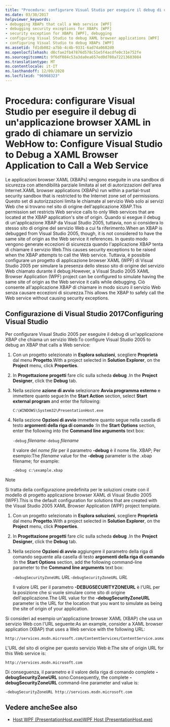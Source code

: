 ```yaml
---
title: "Procedura: configurare Visual Studio per eseguire il debug di un'applicazione browser XAML in grado di chiamare un servizio Web"
ms.date: 03/30/2017
helpviewer_keywords:
- debugging XBAPs that call a Web service [WPF]
- debugging security exceptions for XBAPs [WPF]
- security exception for XBAPs [WPF], debugging
- configuring Visual Studio to debug XAML browser applications [WPF]
- configuring Visual Studio to debug XBAPs [WPF]
ms.assetid: fd1db082-a7bb-4c4b-9331-6ad74a0682d0
ms.openlocfilehash: d8cfae2fb47876d578c51e5f4acdfe0c31e752fe
ms.sourcegitcommit: 9f6df084c53a3da0ea657ed0d708a72213683084
ms.translationtype: MT
ms.contentlocale: it-IT
ms.lasthandoff: 12/09/2020
ms.locfileid: "96968323"
---
```

# <a name="how-to-configure-visual-studio-to-debug-a-xaml-browser-application-to-call-a-web-service"></a><span data-ttu-id="f3fc1-102">Procedura: configurare Visual Studio per eseguire il debug di un'applicazione browser XAML in grado di chiamare un servizio Web</span><span class="sxs-lookup"><span data-stu-id="f3fc1-102">How to: Configure Visual Studio to Debug a XAML Browser Application to Call a Web Service</span></span>
<span data-ttu-id="f3fc1-103">Le applicazioni browser XAML (XBAPs) vengono eseguite in una sandbox di sicurezza con attendibilità parziale limitata al set di autorizzazioni dell'area Internet.</span><span class="sxs-lookup"><span data-stu-id="f3fc1-103">XAML browser applications (XBAPs) run within a partial-trust security sandbox that is restricted to the Internet zone set of permissions.</span></span> <span data-ttu-id="f3fc1-104">Questo set di autorizzazioni limita le chiamate al servizio Web solo ai servizi Web che si trovano nel sito di origine dell'applicazione XBAP.</span><span class="sxs-lookup"><span data-stu-id="f3fc1-104">This permission set restricts Web service calls to only Web services that are located at the XBAP application's site of origin.</span></span> <span data-ttu-id="f3fc1-105">Quando si esegue il debug di un'applicazione XBAP da Visual Studio 2005, tuttavia, non si considera lo stesso sito di origine del servizio Web a cui fa riferimento.</span><span class="sxs-lookup"><span data-stu-id="f3fc1-105">When an XBAP is debugged from Visual Studio 2005, though, it is not considered to have the same site of origin as the Web service it references.</span></span> <span data-ttu-id="f3fc1-106">In questo modo vengono generate eccezioni di sicurezza quando l'applicazione XBAP tenta di chiamare il servizio Web.</span><span class="sxs-lookup"><span data-stu-id="f3fc1-106">This causes security exceptions to be raised when the XBAP attempts to call the Web service.</span></span> <span data-ttu-id="f3fc1-107">Tuttavia, è possibile configurare un progetto di applicazione browser XAML (WPF) di Visual Studio 2005 per simulare la presenza dello stesso sito di origine del servizio Web chiamato durante il debug.</span><span class="sxs-lookup"><span data-stu-id="f3fc1-107">However, a Visual Studio 2005 XAML Browser Application (WPF) project can be configured to simulate having the same site of origin as the Web service it calls while debugging.</span></span> <span data-ttu-id="f3fc1-108">Ciò consente all'applicazione XBAP di chiamare in modo sicuro il servizio Web senza causare eccezioni di sicurezza.</span><span class="sxs-lookup"><span data-stu-id="f3fc1-108">This allows the XBAP to safely call the Web service without causing security exceptions.</span></span>

## <a name="configuring-visual-studio"></a><span data-ttu-id="f3fc1-109">Configurazione di Visual Studio 2017</span><span class="sxs-lookup"><span data-stu-id="f3fc1-109">Configuring Visual Studio</span></span>
 <span data-ttu-id="f3fc1-110">Per configurare Visual Studio 2005 per eseguire il debug di un'applicazione XBAP che chiama un servizio Web:</span><span class="sxs-lookup"><span data-stu-id="f3fc1-110">To configure Visual Studio 2005 to debug an XBAP that calls a Web service:</span></span>

1. <span data-ttu-id="f3fc1-111">Con un progetto selezionato in **Esplora soluzioni**, scegliere **Proprietà** dal menu **Progetto**.</span><span class="sxs-lookup"><span data-stu-id="f3fc1-111">With a project selected in **Solution Explorer**, on the **Project** menu, click **Properties**.</span></span>

2. <span data-ttu-id="f3fc1-112">In **Progettazione progetti** fare clic sulla scheda **debug** .</span><span class="sxs-lookup"><span data-stu-id="f3fc1-112">In the **Project Designer**, click the **Debug** tab.</span></span>

3. <span data-ttu-id="f3fc1-113">Nella sezione **azione di avvio** selezionare **Avvia programma esterno** e immettere quanto segue:</span><span class="sxs-lookup"><span data-stu-id="f3fc1-113">In the **Start Action** section, select **Start external program** and enter the following:</span></span>

     `C:\WINDOWS\System32\PresentationHost.exe`

4. <span data-ttu-id="f3fc1-114">Nella sezione **Opzioni di avvio** immettere quanto segue nella casella di testo **argomenti della riga di comando** :</span><span class="sxs-lookup"><span data-stu-id="f3fc1-114">In the **Start Options** section, enter the following into the **Command line arguments** text box:</span></span>

     <span data-ttu-id="f3fc1-115">`-debug`  *filename*</span><span class="sxs-lookup"><span data-stu-id="f3fc1-115">`-debug`  *filename*</span></span>

     <span data-ttu-id="f3fc1-116">Il valore del *nome file* per il parametro **-debug** è il nome file. XBAP; Per esempio:</span><span class="sxs-lookup"><span data-stu-id="f3fc1-116">The *filename* value for the **-debug** parameter is the .xbap filename; for example:</span></span>

     `-debug c:\example.xbap`

> [!NOTE]
> <span data-ttu-id="f3fc1-117">Si tratta della configurazione predefinita per le soluzioni create con il modello di progetto applicazione browser XAML di Visual Studio 2005 (WPF).</span><span class="sxs-lookup"><span data-stu-id="f3fc1-117">This is the default configuration for solutions that are created with the Visual Studio 2005 XAML Browser Application (WPF) project template.</span></span>

1. <span data-ttu-id="f3fc1-118">Con un progetto selezionato in **Esplora soluzioni**, scegliere **Proprietà** dal menu **Progetto**.</span><span class="sxs-lookup"><span data-stu-id="f3fc1-118">With a project selected in **Solution Explorer**, on the **Project** menu, click **Properties**.</span></span>

2. <span data-ttu-id="f3fc1-119">In **Progettazione progetti** fare clic sulla scheda **debug** .</span><span class="sxs-lookup"><span data-stu-id="f3fc1-119">In the **Project Designer**, click the **Debug** tab.</span></span>

3. <span data-ttu-id="f3fc1-120">Nella sezione **Opzioni di avvio** aggiungere il parametro della riga di comando seguente alla casella di testo **argomenti della riga di comando** :</span><span class="sxs-lookup"><span data-stu-id="f3fc1-120">In the **Start Options** section, add the following command-line parameter to the **Command line arguments** text box:</span></span>

     <span data-ttu-id="f3fc1-121">`-debugSecurityZoneURL`  *URL*</span><span class="sxs-lookup"><span data-stu-id="f3fc1-121">`-debugSecurityZoneURL`  *URL*</span></span>

     <span data-ttu-id="f3fc1-122">Il valore *URL* per il parametro **-DEBUGSECURITYZONEURL** è l'URL per la posizione che si vuole simulare come sito di origine dell'applicazione.</span><span class="sxs-lookup"><span data-stu-id="f3fc1-122">The *URL* value for the **-debugSecurityZoneURL** parameter is the URL for the location that you want to simulate as being the site of origin of your application.</span></span>

 <span data-ttu-id="f3fc1-123">Si consideri ad esempio un'applicazione browser XAML (XBAP) che usa un servizio Web con l'URL seguente:</span><span class="sxs-lookup"><span data-stu-id="f3fc1-123">As an example, consider a XAML browser application (XBAP) that uses a Web service with the following URL:</span></span>

 `http://services.msdn.microsoft.com/ContentServices/ContentService.asmx`

 <span data-ttu-id="f3fc1-124">L'URL del sito di origine per questo servizio Web è:</span><span class="sxs-lookup"><span data-stu-id="f3fc1-124">The site of origin URL for this Web service is:</span></span>

 `http://services.msdn.microsoft.com`

 <span data-ttu-id="f3fc1-125">Di conseguenza, il parametro e il valore della riga di comando complete **-debugSecurityZoneURL** sono:</span><span class="sxs-lookup"><span data-stu-id="f3fc1-125">Consequently, the complete **-debugSecurityZoneURL** command-line parameter and value is:</span></span>

 `-debugSecurityZoneURL http://services.msdn.microsoft.com`

## <a name="see-also"></a><span data-ttu-id="f3fc1-126">Vedere anche</span><span class="sxs-lookup"><span data-stu-id="f3fc1-126">See also</span></span>

- [<span data-ttu-id="f3fc1-127">Host WPF (PresentationHost.exe)</span><span class="sxs-lookup"><span data-stu-id="f3fc1-127">WPF Host (PresentationHost.exe)</span></span>](wpf-host-presentationhost-exe.md)
